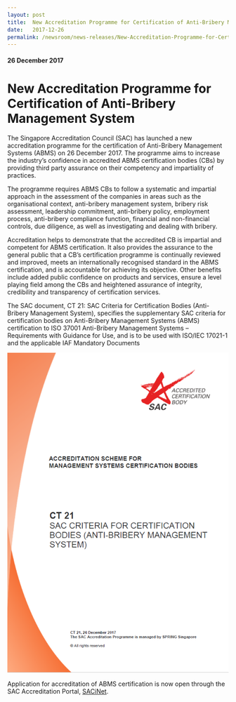 ```yaml
---
layout: post
title:  New Accreditation Programme for Certification of Anti-Bribery Management System
date:   2017-12-26
permalink: /newsroom/news-releases/New-Accreditation-Programme-for-Certification-of-Anti-Bribery-Management-System
---
```

#### 26 December 2017
# **New Accreditation Programme for Certification of Anti-Bribery Management System**

The Singapore Accreditation Council (SAC) has launched a new accreditation ​programme for the certification of Anti-Bribery Management Systems (ABMS) on 26 December 2017. The programme aims to increase the industry’s confidence in accredited ABMS certification bodies (CBs) by providing third party assurance on their competency and impartiality of practices.

The programme requires ABMS CBs to follow a systematic and impartial approach in the assessment of the companies in areas such as the organisational context, anti-bribery management system, bribery risk assessment, leadership commitment, anti-bribery policy, employment process, anti-bribery compliance function, financial and non-financial controls, due diligence, as well as investigating and dealing with bribery.

Accreditation helps to demonstrate that the accredited CB is impartial and competent for ABMS certification. It also provides the assurance to the general public that a CB’s certification programme is continually reviewed and improved, meets an internationally recognised standard in the ABMS certification, and is accountable for achieving its objective. Other benefits include added public confidence on products and services, ensure a level playing field among the CBs and heightened assurance of integrity, credibility and transparency of certification services. 

The SAC document, CT 21: SAC Criteria for Certification Bodies (Anti-Bribery Management System), specifies the supplementary SAC criteria for certification bodies on Anti-Bribery Management Systems (ABMS) certification to ISO 37001 Anti-Bribery Management Systems – Requirements with Guidance for Use, and is to be used with ISO/IEC 17021-1 and the applicable IAF Mandatory Documents

<a href="https://www.sac-accreditation.gov.sg/Resources/sac_documents/Pages/Certification_Body_Accreditation.aspx"> ![CT21_cover](/images/CT21_cover.PNG) </a>

Application for accreditation of ABMS certification is now open through the SAC Accreditation Portal, [SACiNet](https://sacinet.enterprisesg.gov.sg/sac/forms/sacinet/sacinet-logon-external.form).
